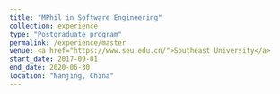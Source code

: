 ```yaml
---
title: "MPhil in Software Engineering"
collection: experience
type: "Postgraduate program"
permalink: /experience/master
venue: <a href="https://www.seu.edu.cn/">Southeast University</a>
start_date: 2017-09-01
end_date: 2020-06-30
location: "Nanjing, China"
---
```

